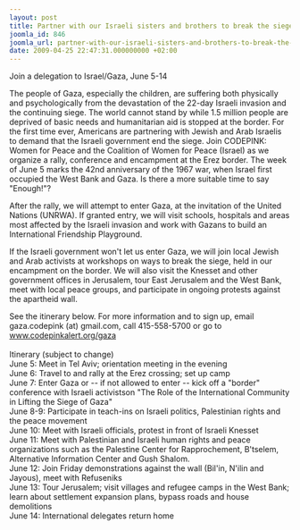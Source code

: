 ```yaml
---
layout: post
title: Partner with our Israeli sisters and brothers to break the siege of Gaza
joomla_id: 846
joomla_url: partner-with-our-israeli-sisters-and-brothers-to-break-the-siege-of-gaza
date: 2009-04-25 22:47:31.000000000 +02:00
---
```

Join a delegation to Israel/Gaza, June 5-14
<p>The people of Gaza, especially the children, are suffering both physically and psychologically from the devastation of the 22-day Israeli invasion and the continuing siege. The world cannot stand by while 1.5 million people are deprived of basic needs and humanitarian aid is stopped at the border. For the first time ever, Americans are partnering with Jewish and Arab Israelis to demand that the Israeli government end the siege. Join CODEPINK: Women for Peace and the Coalition of Women for Peace (Israel) as we organize a rally, conference and encampment at the Erez border. The week of June 5 marks the 42nd anniversary of the 1967 war, when Israel first occupied the West Bank and Gaza. Is there a more suitable time to say "Enough!"?</p>

<p>After the rally, we will attempt to enter Gaza, at the invitation of the United Nations (UNRWA). If granted entry, we will visit schools, hospitals and areas most affected by the Israeli invasion and work with Gazans to build an International Friendship Playground.</p>
<p>If the Israeli government won't let us enter Gaza, we will join local Jewish and Arab activists at workshops on ways to break the siege, held in our encampment on the border. We will also visit the Knesset and other government offices in Jerusalem, tour East Jerusalem and the West Bank, meet with local peace groups, and participate in ongoing protests against the apartheid wall.</p>
<p>See the itinerary below. For more information and to sign up, email gaza.codepink (at) gmail.com, call 415-558-5700 or go to <a href="http://www.codepinkalert.org/gaza">www.codepinkalert.org/gaza</a> <br /><br />Itinerary (subject to change)<br />June 5: Meet in Tel Aviv; orientation meeting in the evening <br />June 6: Travel to and rally at the Erez crossing; set up camp<br />June 7: Enter Gaza or -- if not allowed to enter -- kick off a "border" conference with Israeli activistson "The Role of the International Community in Lifting the Siege of Gaza"<br />June 8-9: Participate in teach-ins on Israeli politics, Palestinian rights and the peace movement<br />June 10: Meet with Israeli officials, protest in front of Israeli Knesset<br />June 11: Meet with Palestinian and Israeli human rights and peace organizations such as the Palestine Center for Rapprochement, B'tselem, Alternative Information Center and Gush Shalom.<br />June 12: Join Friday demonstrations against the wall (Bil'in, N'ilin and Jayous), meet with Refuseniks<br />June 13: Tour Jerusalem; visit villages and refugee camps in the West Bank; learn about settlement expansion plans, bypass roads and house demolitions<br />June 14: International delegates return home</p>
